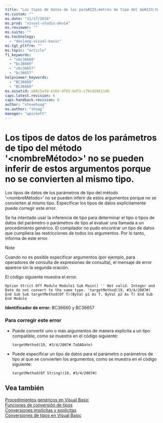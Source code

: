 ```yaml
---
title: "Los tipos de datos de los par&#225;metros de tipo del m&#233;todo &#39;&lt;nombreM&#233;todo&gt;&#39; no se pueden inferir de estos argumentos porque no se convierten al mismo tipo. | Microsoft Docs"
ms.custom: ""
ms.date: "11/17/2016"
ms.prod: "visual-studio-dev14"
ms.reviewer: ""
ms.suite: ""
ms.technology: 
  - "devlang-visual-basic"
ms.tgt_pltfrm: ""
ms.topic: "article"
f1_keywords: 
  - "vbc36660"
  - "bc36660"
  - "vbc36657"
  - "bc36657"
helpviewer_keywords: 
  - "BC36660"
  - "BC36660"
ms.assetid: e80c5afd-e16d-4f03-bdf1-c79c4286114b
caps.latest.revision: 6
caps.handback.revision: 6
author: "stevehoag"
ms.author: "shoag"
manager: "wpickett"
---
```

# Los tipos de datos de los par&#225;metros de tipo del m&#233;todo &#39;&lt;nombreM&#233;todo&gt;&#39; no se pueden inferir de estos argumentos porque no se convierten al mismo tipo.
Los tipos de datos de los parámetros de tipo del método '\<nombreMétodo\>' no se pueden inferir de estos argumentos porque no se convierten al mismo tipo. Especificar los tipos de datos explícitamente puede corregir este error.  
  
 Se ha intentado usar la inferencia de tipo para determinar el tipo o tipos de datos del parámetro o parámetros de tipo al evaluar una llamada a un procedimiento genérico. El compilador no pudo encontrar un tipo de datos que cumpliera las restricciones de todos los argumentos. Por lo tanto, informa de este error.  
  
> [!NOTE]
>  Cuando no es posible especificar argumentos \(por ejemplo, para operadores de consulta de expresiones de consulta\), el mensaje de error aparece sin la segunda oración.  
  
 El código siguiente muestra el error.  
  
```vb#  
Option Strict Off Module Module1 Sub Main() '' Not valid. Integer and Date do not convert to the same type. 'targetMethod(19, #3/4/2007#) End Sub Sub targetMethod(Of T)(ByVal p1 As T, ByVal p2 As T) End Sub End Module  
```  
  
 **Identificador de error:** BC36660 y BC36657  
  
### Para corregir este error  
  
-   Puede convertir uno o más argumentos de manera explícita a un tipo compatible, como se muestra en el código siguiente:  
  
    ```  
    targetMethod(19, #3/4/2007#.ToOADate)  
    ```  
  
-   Puede especificar un tipo de datos para el parámetro o parámetros de tipo al que se convierten los argumentos, como se muestra en el código siguiente:  
  
    ```  
    targetMethod(Of String)(19, #3/4/2007#)  
    ```  
  
## Vea también  
 [Procedimientos genéricos en Visual Basic](/dotnet/visual-basic/programming-guide/language-features/data-types/generic-procedures)   
 [Funciones de conversión de tipos](/dotnet/visual-basic/language-reference/functions/type-conversion-functions)   
 [Conversiones implícitas y explícitas](/dotnet/visual-basic/programming-guide/language-features/data-types/implicit-and-explicit-conversions)   
 [Conversiones de tipos en Visual Basic](/dotnet/visual-basic/programming-guide/language-features/data-types/type-conversions)